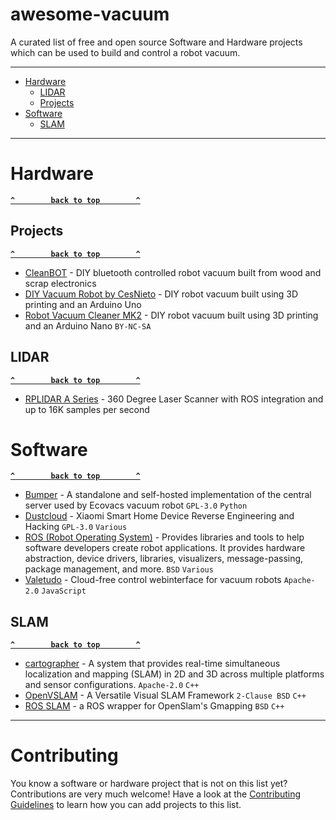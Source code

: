 # awesome-vacuum

A curated list of free and open source Software and Hardware projects which can be used to build and control a robot vacuum.

--------------------

- [Hardware](#hardware)
  - [LIDAR](#lidar)
  - [Projects](#projects)
- [Software](#software)
  - [SLAM](#slam)

--------------------

# Hardware

**[`^        back to top        ^`](#)**

## Projects

**[`^        back to top        ^`](#)**

- [CleanBOT](https://www.instructables.com/CleanBOT/) - DIY bluetooth controlled robot vacuum built from wood and scrap electronics
- [DIY Vacuum Robot by CesNieto](https://www.instructables.com/Build-Your-Own-Vacuum-Robot/) - DIY robot vacuum built using 3D printing and an Arduino Uno
- [Robot Vacuum Cleaner MK2](https://www.myminifactory.com/object/3d-print-101108) - DIY robot vacuum built using 3D printing and an Arduino Nano `BY-NC-SA`

## LIDAR

**[`^        back to top        ^`](#)**

- [RPLIDAR A Series](https://www.slamtec.com/en/Lidar/A1) - 360 Degree Laser Scanner with ROS integration and up to 16K samples per second

# Software

**[`^        back to top        ^`](#)**

- [Bumper](https://github.com/bmartin5692/bumper) - A standalone and self-hosted implementation of the central server used by Ecovacs vacuum robot `GPL-3.0` `Python`
- [Dustcloud](https://github.com/dgiese/dustcloud) - Xiaomi Smart Home Device Reverse Engineering and Hacking `GPL-3.0` `Various`
- [ROS (Robot Operating System)](https://wiki.ros.org/) - Provides libraries and tools to help software developers create robot applications. It provides hardware abstraction, device drivers, libraries, visualizers, message-passing, package management, and more. `BSD` `Various`
- [Valetudo](https://github.com/Hypfer/Valetudo) - Cloud-free control webinterface for vacuum robots `Apache-2.0` `JavaScript`

## SLAM

**[`^        back to top        ^`](#)**

- [cartographer](https://github.com/cartographer-project/cartographer) - A system that provides real-time simultaneous localization and mapping (SLAM) in 2D and 3D across multiple platforms and sensor configurations. `Apache-2.0` `C++`
- [OpenVSLAM](https://github.com/xdspacelab/openvslam) - A Versatile Visual SLAM Framework `2-Clause BSD` `C++`
- [ROS SLAM](https://github.com/ros-perception/slam_gmapping) - a ROS wrapper for OpenSlam's Gmapping `BSD` `C++`

--------------------

# Contributing

You know a software or hardware project that is not on this list yet? Contributions are very much welcome! Have a look at the [Contributing Guidelines](.github/CONTRIBUTING.md) to learn how you can add projects to this list.
